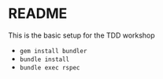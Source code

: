 # README

This is the basic setup for the TDD workshop

* `gem install bundler`
* `bundle install`
* `bundle exec rspec`
